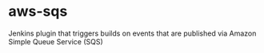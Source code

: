 # aws-sqs
Jenkins plugin that triggers builds on events that are published via Amazon Simple Queue Service (SQS)
